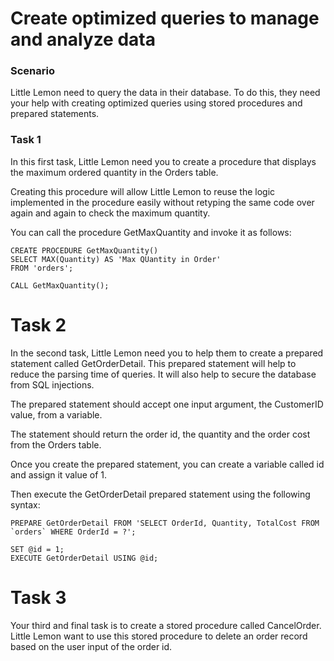 # Create optimized queries to manage and analyze data

### Scenario

Little Lemon need to query the data in their database. To do this, they need your help with creating optimized queries using stored procedures and prepared statements.

### Task 1

In this first task, Little Lemon need you to create a procedure that displays the maximum ordered quantity in the Orders table. 

Creating this procedure will allow Little Lemon to reuse the logic implemented in the procedure easily without retyping the same code over again and again to check the maximum quantity. 

You can call the procedure GetMaxQuantity and invoke it as follows:

``` 
CREATE PROCEDURE GetMaxQuantity()  
SELECT MAX(Quantity) AS 'Max QUantity in Order'
FROM 'orders';

CALL GetMaxQuantity();
```

# Task 2
In the second task, Little Lemon need you to help them to create a prepared statement called GetOrderDetail. This prepared statement will help to reduce the parsing time of queries. It will also help to secure the database from SQL injections.

The prepared statement should accept one input argument, the CustomerID value, from a variable. 

The statement should return the order id, the quantity and the order cost from the Orders table. 

Once you create the prepared statement, you can create a variable called id and assign it value of 1. 

Then execute the GetOrderDetail prepared statement using the following syntax:

``` 
PREPARE GetOrderDetail FROM 'SELECT OrderId, Quantity, TotalCost FROM `orders` WHERE OrderId = ?';

SET @id = 1;
EXECUTE GetOrderDetail USING @id;
``` 

# Task 3

Your third and final task is to create a stored procedure called CancelOrder. Little Lemon want to use this stored procedure to delete an order record based on the user input of the order id.